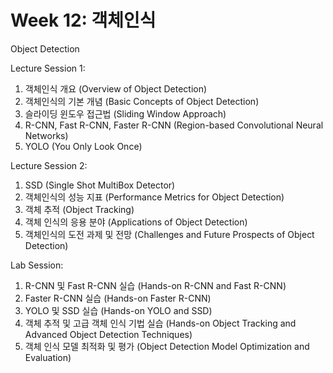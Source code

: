 # Week 12: 객체인식

Object Detection

Lecture Session 1:

1. 객체인식 개요 (Overview of Object Detection)
2. 객체인식의 기본 개념 (Basic Concepts of Object Detection)
3. 슬라이딩 윈도우 접근법 (Sliding Window Approach)
4. R-CNN, Fast R-CNN, Faster R-CNN (Region-based Convolutional Neural Networks)
5. YOLO (You Only Look Once)

Lecture Session 2:

1. SSD (Single Shot MultiBox Detector)
2. 객체인식의 성능 지표 (Performance Metrics for Object Detection)
3. 객체 추적 (Object Tracking)
4. 객체 인식의 응용 분야 (Applications of Object Detection)
5. 객체인식의 도전 과제 및 전망 (Challenges and Future Prospects of Object Detection)

Lab Session:

1. R-CNN 및 Fast R-CNN 실습 (Hands-on R-CNN and Fast R-CNN)
2. Faster R-CNN 실습 (Hands-on Faster R-CNN)
3. YOLO 및 SSD 실습 (Hands-on YOLO and SSD)
4. 객체 추적 및 고급 객체 인식 기법 실습 (Hands-on Object Tracking and Advanced Object Detection Techniques)
5. 객체 인식 모델 최적화 및 평가 (Object Detection Model Optimization and Evaluation)

```{tableofcontents}

```
